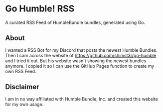 # Go Humble! RSS

A curated RSS Feed of HumbleBundle bundles, generated using Go.

## About

I wanted a RSS Bot for my Discord that posts the newest Humble Bundles. Then I cam across the website of https://github.com/shimst3r/go-humble and I tried it out. But his website wasn't showing the newest bundles anymore. I copied it so I can use the GitHub Pages function to create my own RSS Feed.

## Disclaimer

I am in no way affiliated with Humble Bundle, Inc. and created this website for my own usage.
